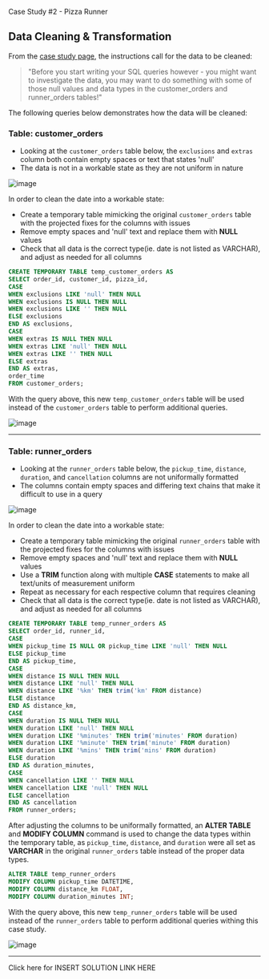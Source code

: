 Case Study #2 - Pizza Runner

## Data Cleaning & Transformation

From the [case study page](https://8weeksqlchallenge.com/case-study-2/), the instructions call for the data to be cleaned:

>"Before you start writing your SQL queries however - you might want to investigate the data, you may want to do something with some of those null values and data types in the customer_orders and runner_orders tables!"

The following queries below demonstrates how the data will be cleaned:

### Table: customer_orders

- Looking at the ```customer_orders``` table below, the ```exclusions``` and ```extras``` column both contain empty spaces or text that states 'null'
- The data is not in a workable state as they are not uniform in nature

![image](https://user-images.githubusercontent.com/130705459/233496092-d1e12e97-af4f-4eb4-84af-bf8591f32d66.png)

In order to clean the date into a workable state:
- Create a temporary table mimicking the original ```customer_orders``` table with the projected fixes for the columns with issues
- Remove empty spaces and 'null' text and replace them with **NULL** values
- Check that all data is the correct type(ie. date is not listed as VARCHAR), and adjust as needed for all columns

````sql
CREATE TEMPORARY TABLE temp_customer_orders AS
SELECT order_id, customer_id, pizza_id,
CASE
WHEN exclusions LIKE 'null' THEN NULL
WHEN exclusions IS NULL THEN NULL
WHEN exclusions LIKE '' THEN NULL
ELSE exclusions
END AS exclusions,
CASE
WHEN extras IS NULL THEN NULL
WHEN extras LIKE 'null' THEN NULL
WHEN extras LIKE '' THEN NULL 
ELSE extras
END AS extras,
order_time
FROM customer_orders;
`````

With the query above, this new ```temp_customer_orders``` table will be used instead of the ```customer_orders``` table to perform additional queries.

![image](https://user-images.githubusercontent.com/130705459/233533654-738d3672-7866-4fec-8071-32e27411139a.png)


***

### Table: runner_orders

- Looking at the `runner_orders` table below, the ```pickup_time```, ```distance```, ```duration```, and ```cancellation``` columns are not uniformally formatted
- The columns contain empty spaces and differing text chains that make it difficult to use in a query


![image](https://user-images.githubusercontent.com/130705459/233526017-45dd5a25-6b54-4cd0-b15e-ff1dcec246d6.png)

In order to clean the date into a workable state:
- Create a temporary table mimicking the original ```runner_orders``` table with the projected fixes for the columns with issues
- Remove empty spaces and 'null' text and replace them with **NULL** values
- Use a **TRIM** function along with multiple **CASE** statements to make all text/units of measurement uniform
- Repeat as necessary for each respective column that requires cleaning
- Check that all data is the correct type(ie. date is not listed as VARCHAR), and adjust as needed for all columns

````sql
CREATE TEMPORARY TABLE temp_runner_orders AS
SELECT order_id, runner_id,
CASE
WHEN pickup_time IS NULL OR pickup_time LIKE 'null' THEN NULL
ELSE pickup_time
END AS pickup_time,
CASE
WHEN distance IS NULL THEN NULL
WHEN distance LIKE 'null' THEN NULL
WHEN distance LIKE '%km' THEN trim('km' FROM distance)
ELSE distance
END AS distance_km,
CASE
WHEN duration IS NULL THEN NULL
WHEN duration LIKE 'null' THEN NULL
WHEN duration LIKE '%minutes' THEN trim('minutes' FROM duration)
WHEN duration LIKE '%minute' THEN trim('minute' FROM duration)
WHEN duration LIKE '%mins' THEN trim('mins' FROM duration)
ELSE duration
END AS duration_minutes,
CASE
WHEN cancellation LIKE '' THEN NULL
WHEN cancellation LIKE 'null' THEN NULL
ELSE cancellation
END AS cancellation
FROM runner_orders;
````

After adjusting the columns to be uniformally formatted, an **ALTER TABLE** and **MODIFY COLUMN** command is used to change the data types within the temporary table, as ```pickup_time```, ```distance```, and ```duration``` were all set as **VARCHAR** in the original ```runner_orders``` table instead of the proper data types.

````sql
ALTER TABLE temp_runner_orders
MODIFY COLUMN pickup_time DATETIME,
MODIFY COLUMN distance_km FLOAT,
MODIFY COLUMN duration_minutes INT;
````

With the query above, this new ```temp_runner_orders``` table will be used instead of the ```runner_orders``` table to perform additional queries withing this case study.

![image](https://user-images.githubusercontent.com/130705459/233533699-524caa7c-a8a0-4456-81d6-08a958afb793.png)

***

Click here for INSERT SOLUTION LINK HERE
